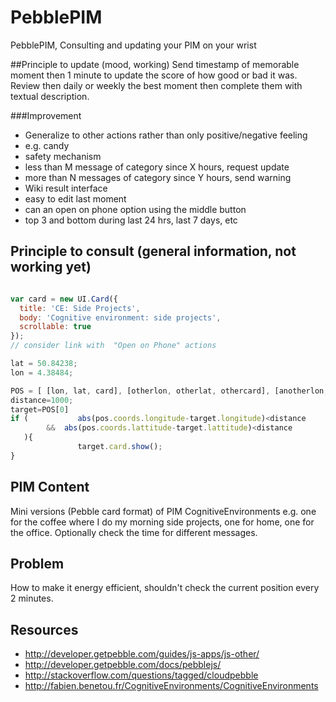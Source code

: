 # PebblePIM
PebblePIM, Consulting and updating  your PIM on your wrist

##Principle to update (mood, working)
Send timestamp of memorable moment then 1 minute to update the score of how good or bad it was.
Review then daily or weekly the best moment then complete them with textual description.

###Improvement
* Generalize to other actions rather than only positive/negative feeling
 * e.g. candy
* safety mechanism
 * less than M message of category since X hours, request update
 * more than N messages of category since Y hours, send warning
* Wiki result interface
 * easy to edit last moment
  * can an open on phone option using the middle button
 * top 3 and bottom during last 24 hrs, last 7 days, etc 

## Principle to consult (general information, not working yet)
```javascript

var card = new UI.Card({
  title: 'CE: Side Projects',
  body: 'Cognitive environment: side projects',
  scrollable: true
});
// consider link with  "Open on Phone" actions

lat = 50.84238;
lon = 4.38484;

POS = [ [lon, lat, card], [otherlon, otherlat, othercard], [anotherlon, anotherlat, anothercard], ... ]
distance=1000;
target=POS[0]
if (           abs(pos.coords.longitude-target.longitude)<distance 
        &&  abs(pos.coords.lattitude-target.lattitude)<distance
   ){
               target.card.show();
}
```
## PIM Content
Mini versions (Pebble card format) of PIM CognitiveEnvironments e.g. one for the coffee where I do my morning side projects, one for home, one for the office. Optionally check the time for different messages.


## Problem
How to make it energy efficient, shouldn't check the current position every 2 minutes.

## Resources
* http://developer.getpebble.com/guides/js-apps/js-other/
* http://developer.getpebble.com/docs/pebblejs/
* http://stackoverflow.com/questions/tagged/cloudpebble
* http://fabien.benetou.fr/CognitiveEnvironments/CognitiveEnvironments

